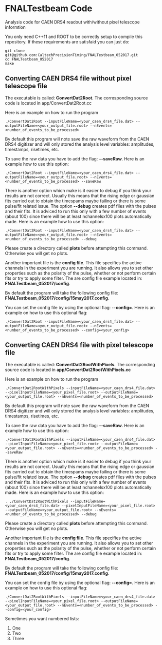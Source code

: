 # FNALTestbeam Code
Analysis code for CAEN DRS4 readout with/without pixel telescope
informtion

You only need C++11 and  ROOT to be correctly setup to compile this
repository. If these requirements are satisfaid you can just do:

```
git clone git@github.com:CaltechPrecisionTiming/FNALTestbeam_052017.git
cd FNALTestbeam_052017
make
```


## Converting CAEN DRS4 file **without** pixel telescope file

The executable is called: **ConvertDat2Root**. The corresponding source
code is located 
in app/ConvertDat2Root.cc

Here is an example  on how to run the program

```
./ConvertDat2Root --inputFileName=<your_caen_drs4_file.dat> --outputFileName=<your_output_file.root> --nEvents=<number_of_events_to_be_processed>
```

By default this program will note save the raw waveform from the CAEN
DRS4 digitizer and will only stored the analysis level variables:
amplitudes, timestamps, risetimes, etc.

To save the raw data you have to add the flag: **--saveRaw**. Here is an
example how to use this option:

```
./ConvertDat2Root --inputFileName=<your_caen_drs4_file.dat> --outputFileName=<your_output_file.root> --nEvents=<number_of_events_to_be_processed> --saveRaw
```

There is another option which make is it easier to debug if you think
your results are not correct. Usually this means that the rising edge
or gaussian fits carried out to obtain the timespams maybe failing or
there is some pulse/fit related issue. The option **--debug** creates
pdf files with the pulses and their fits. It is adviced to run this
only with a few number of events (about 100) since there will be at
least nchannelsx100 plots automatically made. Here is an
example how to use this option:

```
./ConvertDat2Root --inputFileName=<your_caen_drs4_file.dat> --outputFileName=<your_output_file.root> --nEvents=<number_of_events_to_be_processed> --debug
```

Please create a directory called **plots** before attempting this
command. Otherwise you will get no plots.


Another important file is the **config file**. This file specifies the
active channels in the experiment you are running. It also allows you
to set other properties such as the polarity of the pulse, whether or
not perform certain fits or try to apply some filter. The are config
file example located in: **FNALTestbeam_052017/config**.

By default the program will take the following config file:
**FNALTestbeam_052017/config/15may2017.config**.

You can set the config file by using the optional flag:
**--config=**. Here is an example on how to use this optional flag:

```
./ConvertDat2Root --inputFileName=<your_caen_drs4_file.dat> --outputFileName=<your_output_file.root> --nEvents=<number_of_events_to_be_processed> --config=<your_config>
```

## Converting CAEN DRS4 file **with** pixel telescope file

The executable is called: **ConvertDat2RootWithPixels**. The corresponding source
code is located 
in **app/ConvertDat2RootWithPixels.cc**

Here is an example  on how to run the program

```
./ConvertDat2RootWithPixels --inputFileName=<your_caen_drs4_file.dat> --pixelInputFileName=<your_pixel_file.root> --outputFileName=<your_output_file.root> --nEvents=<number_of_events_to_be_processed>
```

By default this program will note save the raw waveform from the CAEN
DRS4 digitizer and will only stored the analysis level variables:
amplitudes, timestamps, risetimes, etc.

To save the raw data you have to add the flag: **--saveRaw**. Here is an
example how to use this option:

```
./ConvertDat2RootWithPixels --inputFileName=<your_caen_drs4_file.dat> --pixelInputFileName=<your_pixel_file.root> --outputFileName=<your_output_file.root> --nEvents=<number_of_events_to_be_processed> --saveRaw
```

There is another option which make is it easier to debug if you think
your results are not correct. Usually this means that the rising edge
or gaussian fits carried out to obtain the timespams maybe failing or
there is some pulse/fit related issue. The option **--debug** creates
pdf files with the pulses and their fits. It is adviced to run this
only with a few number of events (about 100) since there will be at
least nchannelsx100 plots automatically made. Here is an
example how to use this option:

```
. ./ConvertDat2RootWithPixels --inputFileName=<your_caen_drs4_file.dat> --pixelInputFileName=<your_pixel_file.root> --outputFileName=<your_output_file.root> --nEvents=<number_of_events_to_be_processed> --debug
```

Please create a directory called **plots** before attempting this
command. Otherwise you will get no plots.


Another important file is the **config file**. This file specifies the
active channels in the experiment you are running. It also allows you
to set other properties such as the polarity of the pulse, whether or
not perform certain fits or try to apply some filter. The are config
file example located in: **FNALTestbeam_052017/config**.

By default the program will take the following config file:
**FNALTestbeam_052017/config/15may2017.config**.

You can set the config file by using the optional flag:
**--config=**. Here is an example on how to use this optional flag:

```
./ConvertDat2RootWithPixels --inputFileName=<your_caen_drs4_file.dat> --pixelInputFileName=<your_pixel_file.root> --outputFileName=<your_output_file.root> --nEvents=<number_of_events_to_be_processed> --config=<your_config>
```


Sometimes you want numbered lists:

1. One
2. Two
3. Three
